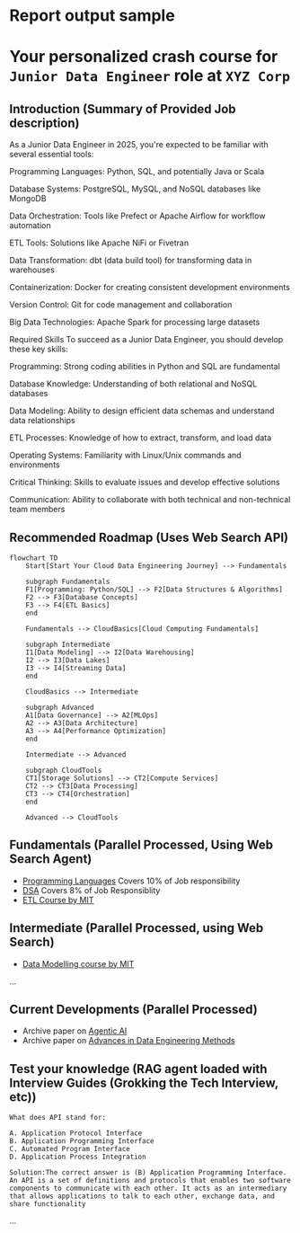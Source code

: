 # Report output sample

# Your personalized crash course for `Junior Data Engineer` role at `XYZ Corp`

## Introduction (Summary of Provided Job description)

As a Junior Data Engineer in 2025, you're expected to be familiar with several essential tools:

Programming Languages: Python, SQL, and potentially Java or Scala

Database Systems: PostgreSQL, MySQL, and NoSQL databases like MongoDB

Data Orchestration: Tools like Prefect or Apache Airflow for workflow automation

ETL Tools: Solutions like Apache NiFi or Fivetran

Data Transformation: dbt (data build tool) for transforming data in warehouses

Containerization: Docker for creating consistent development environments

Version Control: Git for code management and collaboration

Big Data Technologies: Apache Spark for processing large datasets

Required Skills
To succeed as a Junior Data Engineer, you should develop these key skills:

Programming: Strong coding abilities in Python and SQL are fundamental

Database Knowledge: Understanding of both relational and NoSQL databases

Data Modeling: Ability to design efficient data schemas and understand data relationships

ETL Processes: Knowledge of how to extract, transform, and load data

Operating Systems: Familiarity with Linux/Unix commands and environments

Critical Thinking: Skills to evaluate issues and develop effective solutions

Communication: Ability to collaborate with both technical and non-technical team members

##

## Recommended Roadmap (Uses Web Search API)

```mermaid
flowchart TD
    Start[Start Your Cloud Data Engineering Journey] --> Fundamentals

    subgraph Fundamentals
    F1[Programming: Python/SQL] --> F2[Data Structures & Algorithms]
    F2 --> F3[Database Concepts]
    F3 --> F4[ETL Basics]
    end

    Fundamentals --> CloudBasics[Cloud Computing Fundamentals]

    subgraph Intermediate
    I1[Data Modeling] --> I2[Data Warehousing]
    I2 --> I3[Data Lakes]
    I3 --> I4[Streaming Data]
    end

    CloudBasics --> Intermediate

    subgraph Advanced
    A1[Data Governance] --> A2[MLOps]
    A2 --> A3[Data Architecture]
    A3 --> A4[Performance Optimization]
    end

    Intermediate --> Advanced

    subgraph CloudTools
    CT1[Storage Solutions] --> CT2[Compute Services]
    CT2 --> CT3[Data Processing]
    CT3 --> CT4[Orchestration]
    end

    Advanced --> CloudTools
```

## Fundamentals (Parallel Processed, Using Web Search Agent)

- [Programming Languages]() Covers 10% of Job responsibility
- [DSA]() Covers 8% of Job Responsiblity
- [ETL Course by MIT]()

## Intermediate (Parallel Processed, using Web Search)

- [Data Modelling course by MIT]()

...

## Current Developments (Parallel Processed)

- Archive paper on [Agentic AI]()
- Archive paper on [Advances in Data Engineering Methods]()

## Test your knowledge (RAG agent loaded with Interview Guides (Grokking the Tech Interview, etc))

```
What does API stand for:

A. Application Protocol Interface
B. Application Programming Interface
C. Automated Program Interface
D. Application Process Integration

Solution:The correct answer is (B) Application Programming Interface. An API is a set of definitions and protocols that enables two software components to communicate with each other. It acts as an intermediary that allows applications to talk to each other, exchange data, and share functionality
```

...
